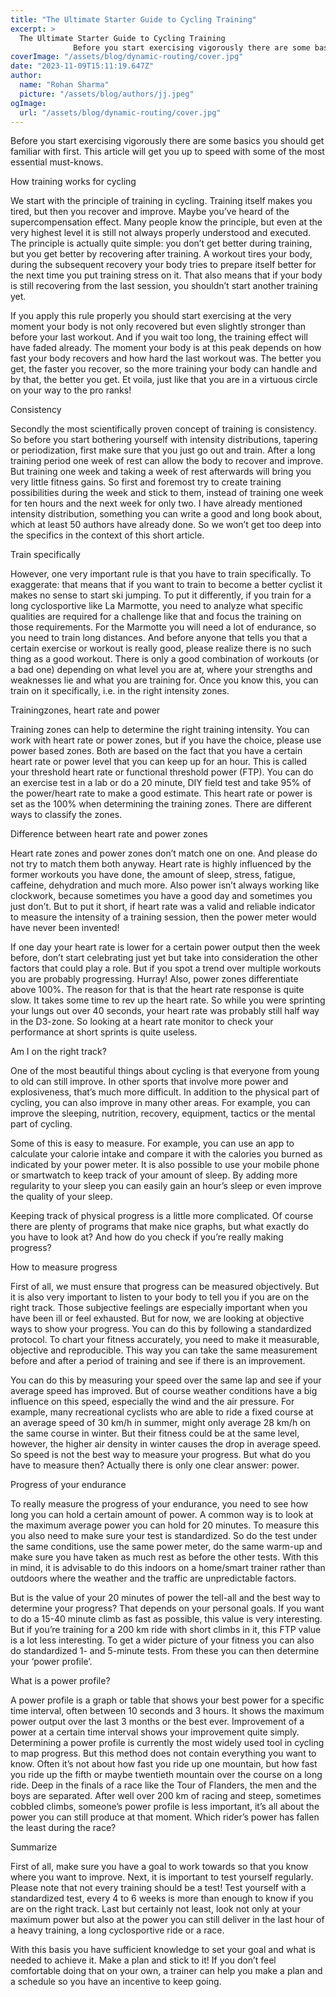 ```yaml
---
title: "The Ultimate Starter Guide to Cycling Training"
excerpt: >
  The Ultimate Starter Guide to Cycling Training
              Before you start exercising vigorously there are some basics you should get familiar with first. This article will get you up to speed with s
coverImage: "/assets/blog/dynamic-routing/cover.jpg"
date: "2023-11-09T15:11:19.647Z"
author:
  name: "Rohan Sharma"
  picture: "/assets/blog/authors/jj.jpeg"
ogImage:
  url: "/assets/blog/dynamic-routing/cover.jpg"
---
```


Before you start exercising vigorously there are some basics you should get familiar with first. This article will get you up to speed with some of the most essential must-knows.

How training works for cycling

We start with the principle of training in cycling. Training itself makes you tired, but then you recover and improve. Maybe you’ve heard of the supercompensation effect. Many people know the principle, but even at the very highest level it is still not always properly understood and executed. The principle is actually quite simple: you don’t get better during training, but you get better by recovering after training. A workout tires your body, during the subsequent recovery your body tries to prepare itself better for the next time you put training stress on it. That also means that if your body is still recovering from the last session, you shouldn’t start another training yet.

If you apply this rule properly you should start exercising at the very moment your body is not only recovered but even slightly stronger than before your last workout. And if you wait too long, the training effect will have faded already. The moment your body is at this peak depends on how fast your body recovers and how hard the last workout was. The better you get, the faster you recover, so the more training your body can handle and by that, the better you get. Et voila, just like that you are in a virtuous circle on your way to the pro ranks!

Consistency

Secondly the most scientifically proven concept of training is consistency. So before you start bothering yourself with intensity distributions, tapering or periodization, first make sure that you just go out and train. After a long training period one week of rest can allow the body to recover and improve. But training one week and taking a week of rest afterwards will bring you very little fitness gains. So first and foremost try to create training possibilities during the week and stick to them, instead of training one week for ten hours and the next week for only two. I have already mentioned intensity distribution, something you can write a good and long book about, which at least 50 authors have already done. So we won’t get too deep into the specifics in the context of this short article.

Train specifically

However, one very important rule is that you have to train specifically. To exaggerate: that means that if you want to train to become a better cyclist it makes no sense to start ski jumping. To put it differently, if you train for a long cyclosportive like La Marmotte, you need to analyze what specific qualities are required for a challenge like that and focus the training on those requirements. For the Marmotte you will need a lot of endurance, so you need to train long distances. And before anyone that tells you that a certain exercise or workout is really good, please realize there is no such thing as a good workout. There is only a good combination of workouts (or a bad one) depending on what level you are at, where your strengths and weaknesses lie and what you are training for. Once you know this, you can train on it specifically, i.e. in the right intensity zones.

Trainingzones, heart rate and power

Training zones can help to determine the right training intensity. You can work with heart rate or power zones, but if you have the choice, please use power based zones. Both are based on the fact that you have a certain heart rate or power level that you can keep up for an hour. This is called your threshold heart rate or functional threshold power (FTP). You can do an exercise test in a lab or do a 20 minute, DIY field test and take 95% of the power/heart rate to make a good estimate. This heart rate or power is set as the 100% when determining the training zones. There are different ways to classify the zones.

Difference between heart rate and power zones

Heart rate zones and power zones don’t match one on one. And please do not try to match them both anyway. Heart rate is highly influenced by the former workouts you have done, the amount of sleep, stress, fatigue, caffeine, dehydration and much more. Also power isn’t always working like clockwork, because sometimes you have a good day and sometimes you just don’t. But to put it short, if heart rate was a valid and reliable indicator to measure the intensity of a training session, then the power meter would have never been invented!

If one day your heart rate is lower for a certain power output then the week before, don’t start celebrating just yet but take into consideration the other factors that could play a role. But if you spot a trend over multiple workouts you are probably progressing. Hurray! Also, power zones differentiate above 100%. The reason for that is that the heart rate response is quite slow. It takes some time to rev up the heart rate. So while you were sprinting your lungs out over 40 seconds, your heart rate was probably still half way in the D3-zone. So looking at a heart rate monitor to check your performance at short sprints is quite useless.

Am I on the right track?

One of the most beautiful things about cycling is that everyone from young to old can still improve. In other sports that involve more power and explosiveness, that’s much more difficult. In addition to the physical part of cycling, you can also improve in many other areas. For example, you can improve the sleeping, nutrition, recovery, equipment, tactics or the mental part of cycling.

Some of this is easy to measure. For example, you can use an app to calculate your calorie intake and compare it with the calories you burned as indicated by your power meter. It is also possible to use your mobile phone or smartwatch to keep track of your amount of sleep. By adding more regularity to your sleep you can easily gain an hour’s sleep or even improve the quality of your sleep.

Keeping track of physical progress is a little more complicated. Of course there are plenty of programs that make nice graphs, but what exactly do you have to look at? And how do you check if you’re really making progress?

How to measure progress

First of all, we must ensure that progress can be measured objectively. But it is also very important to listen to your body to tell you if you are on the right track. Those subjective feelings are especially important when you have been ill or feel exhausted. But for now, we are looking at objective ways to show your progress. You can do this by following a standardized protocol. To chart your fitness accurately, you need to make it measurable, objective and reproducible. This way you can take the same measurement before and after a period of training and see if there is an improvement.

You can do this by measuring your speed over the same lap and see if your average speed has improved. But of course weather conditions have a big influence on this speed, especially the wind and the air pressure. For example, many recreational cyclists who are able to ride a fixed course at an average speed of 30 km/h in summer, might only average 28 km/h on the same course in winter. But their fitness could be at the same level, however, the higher air density in winter causes the drop in average speed. So speed is not the best way to measure your progress. But what do you have to measure then? Actually there is only one clear answer: power.

Progress of your endurance

To really measure the progress of your endurance, you need to see how long you can hold a certain amount of power. A common way is to look at the maximum average power you can hold for 20 minutes. To measure this you also need to make sure your test is standardized. So do the test under the same conditions, use the same power meter, do the same warm-up and make sure you have taken as much rest as before the other tests. With this in mind, it is advisable to do this indoors on a home/smart trainer rather than outdoors where the weather and the traffic are unpredictable factors.

But is the value of your 20 minutes of power the tell-all and the best way to determine your progress? That depends on your personal goals. If you want to do a 15-40 minute climb as fast as possible, this value is very interesting. But if you’re training for a 200 km ride with short climbs in it, this FTP value is a lot less interesting. To get a wider picture of your fitness you can also do standardized 1- and 5-minute tests. From these you can then determine your ‘power profile’.

What is a power profile?

A power profile is a graph or table that shows your best power for a specific time interval, often between 10 seconds and 3 hours. It shows the maximum power output over the last 3 months or the best ever. Improvement of a power at a certain time interval shows your improvement quite simply. Determining a power profile is currently the most widely used tool in cycling to map progress. But this method does not contain everything you want to know. Often it’s not about how fast you ride up one mountain, but how fast you ride up the fifth or maybe twentieth mountain over the course on a long ride. Deep in the finals of a race like the Tour of Flanders, the men and the boys are separated. After well over 200 km of racing and steep, sometimes cobbled climbs, someone’s power profile is less important, it’s all about the power you can still produce at that moment. Which rider’s power has fallen the least during the race?

Summarize

First of all, make sure you have a goal to work towards so that you know where you want to improve. Next, it is important to test yourself regularly. Please note that not every training should be a test! Test yourself with a standardized test, every 4 to 6 weeks is more than enough to know if you are on the right track. Last but certainly not least, look not only at your maximum power but also at the power you can still deliver in the last hour of a heavy training, a long cyclosportive ride or a race.

With this basis you have sufficient knowledge to set your goal and what is needed to achieve it. Make a plan and stick to it! If you don’t feel comfortable doing that on your own, a trainer can help you make a plan and a schedule so you have an incentive to keep going.